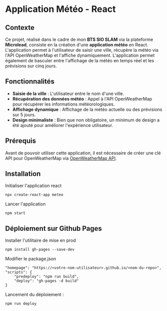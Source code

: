 # Application Météo - React

## Contexte
Ce projet, réalisé dans le cadre de mon **BTS SIO SLAM** via la plateforme **Microlead**, consiste en la création d'une **application météo** en React. 
L'application permet à l'utilisateur de saisir une ville, récupère la météo via l'API OpenWeatherMap et l'affiche dynamiquement. 
L'application permet également de basculer entre l'affichage de la météo en temps réel et les prévisions sur cinq jours.

## Fonctionnalités
- **Saisie de la ville** : L'utilisateur entre le nom d'une ville.
- **Récupération des données météo** : Appel à l'API OpenWeatherMap pour récupérer les informations météorologiques.
- **Affichage dynamique** : Affichage de la météo actuelle ou des prévisions sur 5 jours.
- **Design minimaliste** : Bien que non obligatoire, un minimum de design a été ajouté pour améliorer l'expérience utilisateur.

## Prérequis
Avant de pouvoir utiliser cette application, il est nécessaire de créer une clé API pour OpenWeatherMap via [OpenWeatherMap API](https://openweathermap.org/).

## Installation

Initialiser l'application react
```
npx create-react-app meteo
```

Lancer l'application
```
npm start
```

## Déploiement sur Github Pages

Installer l'utilitaire de mise en prod
```
npm install gh-pages --save-dev
```

Modifier le package.json
```
"homepage": "https://<votre-nom-utilisateur>.github.io/<nom-du-repo>",
"scripts": {
    "predeploy": "npm run build",
    "deploy": "gh-pages -d build"
}
```

Lancement du déploiement : 
```
npm run deploy
```
